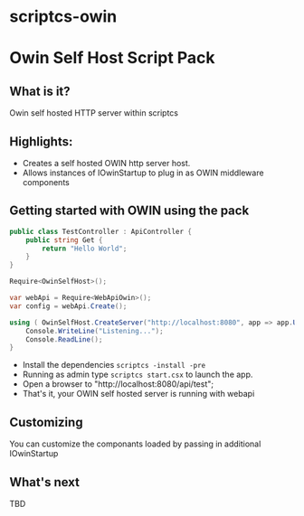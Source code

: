 scriptcs-owin
===============

# Owin Self Host Script Pack

## What is it?
Owin self hosted HTTP server within scriptcs

## Highlights:

* Creates a self hosted OWIN http server host.
* Allows instances of IOwinStartup to plug in as OWIN middleware components

## Getting started with OWIN using the pack

```csharp
public class TestController : ApiController {
	public string Get { 
		return "Hello World";
	}
}

Require<OwinSelfHost>();

var webApi = Require<WebApiOwin>();
var config = webApi.Create();

using ( OwinSelfHost.CreateServer("http://localhost:8080", app => app.UseWebApi(config) ) ) {
	Console.WriteLine("Listening...");
	Console.ReadLine();
}

```
* Install the dependencies ```scriptcs -install -pre```
* Running as admin type ```scriptcs start.csx``` to launch the app.
* Open a browser to "http://localhost:8080/api/test";
* That's it, your OWIN self hosted server is running with webapi

## Customizing
You can customize the componants loaded by passing in additional IOwinStartup

## What's next
TBD